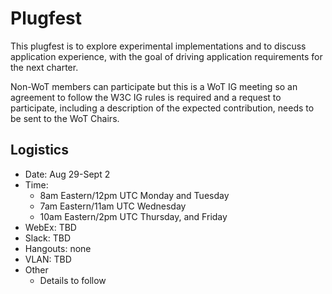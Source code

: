 # Plugfest
This plugfest is to explore experimental implementations and to discuss application experience, with the 
goal of driving application requirements for the next charter.

Non-WoT members can participate but this is a WoT IG meeting so an agreement to follow the W3C IG rules
is required and a request to participate, including a description of the expected contribution, needs to be 
sent to the WoT Chairs.

## Logistics
* Date: Aug 29-Sept 2
* Time: 
   - 8am Eastern/12pm UTC Monday and Tuesday
   - 7am Eastern/11am UTC Wednesday
   - 10am Eastern/2pm UTC Thursday, and Friday
* WebEx: TBD
* Slack: TBD
* Hangouts: none
* VLAN: TBD
* Other
   - Details to follow
